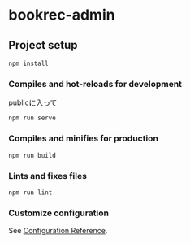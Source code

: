 # bookrec-admin

## Project setup
```
npm install
```

### Compiles and hot-reloads for development
publicに入って
```
npm run serve
```

### Compiles and minifies for production
```
npm run build
```

### Lints and fixes files
```
npm run lint
```

### Customize configuration
See [Configuration Reference](https://cli.vuejs.org/config/).
